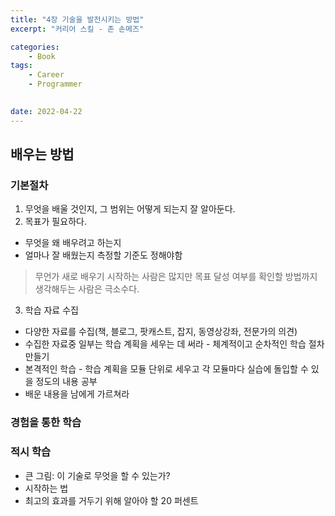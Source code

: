 ```yaml
---
title: "4장 기술을 발전시키는 방법"
excerpt: "커리어 스킬 - 존 손메즈"

categories:
    - Book
tags:
    - Career
    - Programmer
    

date: 2022-04-22
---
```


## 배우는 방법
### 기본절차
1. 무엇을 배울 것인지, 그 범위는 어떻게 되는지 잘 알아둔다.
2. 목표가 필요하다.
- 무엇을 왜 배우려고 하는지
- 얼마나 잘 배웠는지 측정할 기준도 정해야함
> 무언가 새로 배우기 시작하는 사람은 많지만 목표 달성 여부를 확인할 방법까지 생각해두는 사람은 극소수다.
3. 학습 자료 수집
- 다양한 자료를 수집(책, 블로그, 팟캐스트, 잡지, 동영상강좌, 전문가의 의견)
- 수집한 자료중 일부는 학습 계획을 세우는 데 써라 - 체계적이고 순차적인 학습 절차 만들기
- 본격적인 학습 - 학습 계획을 모듈 단위로 세우고 각 모듈마다 실습에 돌입할 수 있을 정도의 내용 공부
- 배운 내용을 남에게 가르쳐라

### 경험을 통한 학습

### 적시 학습
- 큰 그림: 이 기술로 무엇을 할 수 있는가?
- 시작하는 법
- 최고의 효과를 거두기 위해 알아야 할 20 퍼센트